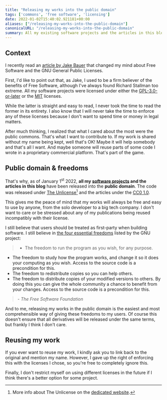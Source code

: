 ```yaml
---
title: "Releasing my works into the public domain"
tags: ['commons', 'free software', 'licensing']
date: 2022-01-02T15:40:02.921181+00:00
aliases: ["/releasing-my-works-into-the-public-domain"]
canonicalURL: "/releasing-my-works-into-the-public-domain"
summary: All my existing software projects and the articles in this blog have been released into the public domain.
---
```

## Context

I recently read an [article by Jake Bauer](https://www.paritybit.ca/blog/free-software-is-an-abject-failure) that changed my mind about Free Software and the GNU General Public Licenses.

First, I'd like to point out that, as Jake, I used to be a firm believer of the benefits of Free Software, although I've always found Richard Stallman too extreme. All my software projects were licensed under either the [GPL-3.0-or-later](https://spdx.org/licenses/GPL-3.0-or-later.html) or the [MIT](https://spdx.org/licenses/MIT.html) licenses.

While the latter is straight and easy to read, I never took the time to read the former in its entirety. I also know that I will never take the time to enforce any of these licenses because I don't want to spend time or money in legal matters.

After much thinking, I realized that what I cared about the most were the public commons. That's what I want to contribute to. If my work is shared without my name being kept, well that's OK! Maybe it will help somebody and that's all I want. And maybe someone will reuse parts of some code I wrote in a proprietary commercial platform. That's part of the game.

## Public domain & freedoms

That's why, as of January 1<sup>st</sup> 2022, **all my [software projects](https://git.augendre.info/gaugendre) and the articles in this blog** have been released into the **public domain**. The code was released under [The Unlicense](https://spdx.org/licenses/Unlicense.html)[^unlicense] and the articles under the [CC0 1.0](https://spdx.org/licenses/CC0-1.0.html).

[^unlicense]: More info about The Unlicense on the [dedicated website](https://unlicense.org/).

This gives me the peace of mind that my works will always be free and easy to use by anyone, from the solo developer to a big tech company. I don't want to care or be stressed about any of my publications being reused incompatibly with their license.

I still believe that users should be treated as first-party when building software. I still believe in [the four essential freedoms](https://www.gnu.org/philosophy/free-sw.en.html#four-freedoms) listed by the GNU project:

> * The freedom to run the program as you wish, for any purpose.
* The freedom to study how the program works, and change it so it does your computing as you wish. Access to the source code is a precondition for this.
* The freedom to redistribute copies so you can help others.
* The freedom to distribute copies of your modified versions to others. By doing this you can give the whole community a chance to benefit from your changes. Access to the source code is a precondition for this.
> 
> \- *The Free Software Foundation*

And to me, releasing my works in the public domain is the easiest and most comprehensible way of giving these freedoms to my users. Of course this doesn't ensure that all derivatives will be released under the same terms, but frankly I think I don't care.

## Reusing my work

If you ever want to reuse my work, I kindly ask you to link back to the original and mention my name. However, I gave up the right of enforcing this with the licenses I chose, so you're free to completely ignore this.

Finally, I don't restrict myself on using different licenses in the future if I think there's a better option for some project.
